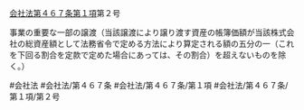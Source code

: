 [会社法第４６７条第１項](会社法＿＿＿＿第４６７条第１項)第２号

事業の重要な一部の譲渡（当該譲渡により譲り渡す資産の帳簿価額が当該株式会社の総資産額として法務省令で定める方法により算定される額の五分の一（これを下回る割合を定款で定めた場合にあっては、その割合）を超えないものを除く。）


#会社法
#会社法/第４６７条
#会社法/第４６７条/第１項
#会社法/第４６７条/第１項/第２号
